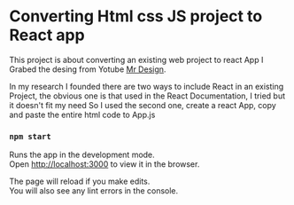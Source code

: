# Converting Html css JS project to React app

This project is  about converting an existing web project to react App I Grabed the desing from Yotube  [Mr Design](https://www.youtube.com/watch?v=MJUssi2c6Ls&ab_channel=Mr.WebDesigner).

In my research I founded there are two ways to include React in an existing Project, the obvious one is that used in the React Documentation, I tried but it doesn't fit my need
So I used the second one, create a react App, copy and paste the entire html code to App.js 

### `npm start`

Runs the app in the development mode.\
Open [http://localhost:3000](http://localhost:3000) to view it in the browser.

The page will reload if you make edits.\
You will also see any lint errors in the console.


